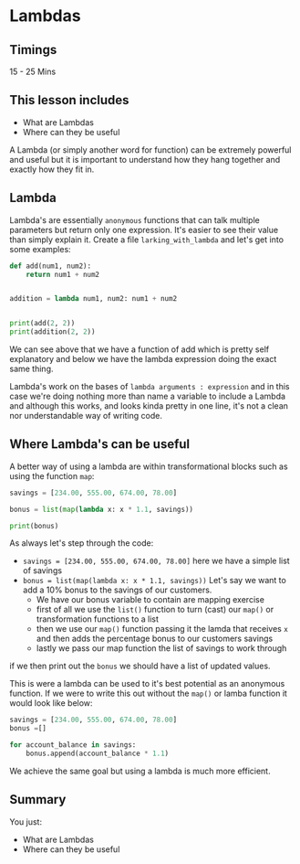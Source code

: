 # Lambdas

## Timings

15 - 25 Mins

## This lesson includes

* What are Lambdas
* Where can they be useful

A Lambda (or simply another word for function) can be extremely powerful and useful but it is important to understand how they hang together and exactly how they fit in.

## Lambda

Lambda's are essentially `anonymous` functions that can talk multiple parameters but return only one expression. It's easier to see their value than simply explain it. Create a file `larking_with_lambda` and let's get into some examples:

```python
def add(num1, num2):
    return num1 + num2


addition = lambda num1, num2: num1 + num2


print(add(2, 2))
print(addition(2, 2))
```
We can see above that we have a function of add which is pretty self explanatory and below we have the lambda expression doing the exact same thing. 

Lambda's work on the bases of `lambda arguments : expression` and in this case we're doing nothing more than name a variable to include a Lambda and although this works, and looks kinda pretty in one line, it's not a clean nor understandable way of writing code.

## Where Lambda's can be useful

A better way of using a lambda are within transformational blocks such as using the function `map`:

```python
savings = [234.00, 555.00, 674.00, 78.00]

bonus = list(map(lambda x: x * 1.1, savings))

print(bonus)

```
As always let's step through the code:

* `savings = [234.00, 555.00, 674.00, 78.00]` here we have a simple list of savings
* `bonus = list(map(lambda x: x * 1.1, savings))` Let's say we want to add a 10% bonus to the savings of our customers.
    * We have our bonus variable to contain are mapping exercise
    * first of all we use the `list()` function to turn (cast) our `map()` or transformation functions to a list
    * then we use our `map()` function passing it the lamda that receives `x` and then adds the percentage bonus to our customers savings
    * lastly we pass our map function the list of savings to work through

if we then print out the `bonus` we should have a list of updated values.

This is were a lambda can be used to it's best potential as an anonymous function. If we were to write this out without the `map()` or lamba function it would look like below:

```python
savings = [234.00, 555.00, 674.00, 78.00]
bonus =[]

for account_balance in savings:
    bonus.append(account_balance * 1.1)
``` 
We achieve the same goal but using a lambda is much more efficient.

## Summary

You just:
* What are Lambdas
* Where can they be useful